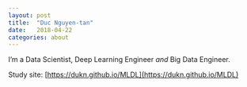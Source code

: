 ```yaml
---
layout: post
title:  "Duc Nguyen-tan"
date:   2018-04-22
categories: about
---
```


I’m a Data Scientist, Deep Learning Engineer _and_ Big Data Engineer.

Study site: [https://dukn.github.io/MLDL](https://dukn.github.io/MLDL) 
